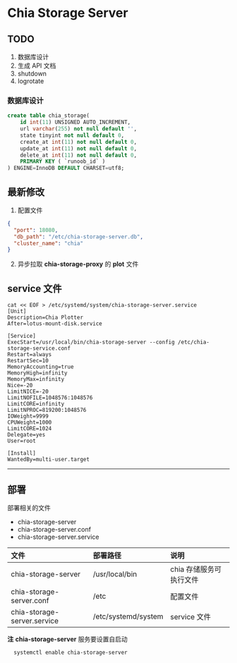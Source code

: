 # Chia Storage Server
## TODO

1. 数据库设计
2. 生成 API 文档
3. shutdown
4. logrotate

### 数据库设计

```sql
create table chia_storage(
    id int(11) UNSIGNED AUTO_INCREMENT,
    url varchar(255) not null default '',
    state tinyint not null default 0,
    create_at int(11) not null default 0,
    update_at int(11) not null default 0,
    delete_at int(11) not null default 0,
    PRIMARY KEY ( `runoob_id` )
) ENGINE=InnoDB DEFAULT CHARSET=utf8;
```

## 最新修改

1. 配置文件

```json
{
  "port": 18080,
  "db_path": "/etc/chia-storage-server.db",
  "cluster_name": "chia"
}
```
2. 异步拉取 **chia-storage-proxy** 的 **plot** 文件

## service 文件
```
cat << EOF > /etc/systemd/system/chia-storage-server.service
[Unit]
Description=Chia Plotter
After=lotus-mount-disk.service

[Service]
ExecStart=/usr/local/bin/chia-storage-server --config /etc/chia-storage-service.conf
Restart=always
RestartSec=10
MemoryAccounting=true
MemoryHigh=infinity
MemoryMax=infinity
Nice=-20
LimitNICE=-20
LimitNOFILE=1048576:1048576
LimitCORE=infinity
LimitNPROC=819200:1048576
IOWeight=9999
CPUWeight=1000
LimitCORE=1024
Delegate=yes
User=root

[Install]
WantedBy=multi-user.target
```

--------

## 部署

部署相关的文件

+ chia-storage-server
+ chia-storage-server.conf
+ chia-storage-server.service

|            文件             |      部署路径       |          说明           |
| :------------------------- | :----------------- | :--------------------- |
|     chia-storage-server     |   /usr/local/bin    | chia 存储服务可执行文件 |
|  chia-storage-server.conf   |        /etc         |        配置文件         |
| chia-storage-server.service | /etc/systemd/system |      service 文件       |

**注**
**chia-storage-server** 服务要设置自启动
```
  systemctl enable chia-storage-server
```
